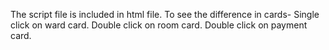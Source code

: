 The script file is included in html file.
To see the difference in cards-
Single click on ward card.
Double click on room card.
Double click on payment card.
